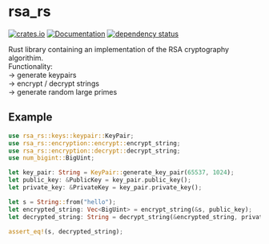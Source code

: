 # rsa_rs

[![crates.io][crate-image]][crate-link]
[![Documentation][doc-image]][doc-link]
[![dependency status][deps-image]][deps-link]

Rust library containing an implementation of the RSA cryptography algorithim.  \
Functionality: \
-> generate keypairs \
-> encrypt / decrypt strings \
-> generate random large primes 

## Example

```rust
use rsa_rs::keys::keypair::KeyPair;
use rsa_rs::encryption::encrypt::encrypt_string;
use rsa_rs::encryption::decrypt::decrypt_string;
use num_bigint::BigUint;

let key_pair: String = KeyPair::generate_key_pair(65537, 1024);
let public_key: &PublicKey = key_pair.public_key();
let private_key: &PrivateKey = key_pair.private_key();

let s = String::from("hello");
let encrypted_string: Vec<BigUint> = encrypt_string(&s, public_key);
let decrypted_string: String = decrypt_string(&encrypted_string, private_key);

assert_eq!(s, decrypted_string);

```

[//]: # (badges)

[crate-image]: https://buildstats.info/crate/rsa_rs
[crate-link]: https://crates.io/crates/rsa_rs
[doc-image]: https://docs.rs/rsa_rs/badge.svg
[doc-link]: https://docs.rs/rsa_rs
[deps-image]: https://deps.rs/repo/github/goatm0n/rsa_rs/status.svg
[deps-link]: https://deps.rs/repo/github/goatm0n/rsa_rs
